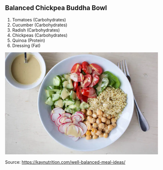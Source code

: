 ## Balanced Chickpea Buddha Bowl

1. Tomatoes (Carbohydrates)
1. Cucumber (Carbohydrates) 
1. Radish (Carbohydrates)
1. Chickpeas (Carbohydrates)
1. Quinoa (Protein)
1. Dressing (Fat)

![](./balanced-chickpea-buddha-bowl.webp)

Source: https://kaynutrition.com/well-balanced-meal-ideas/
